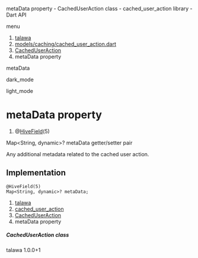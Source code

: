 




metaData property - CachedUserAction class - cached\_user\_action library - Dart API







menu

1. [talawa](../../index.html)
2. [models/caching/cached\_user\_action.dart](../../models_caching_cached_user_action/models_caching_cached_user_action-library.html)
3. [CachedUserAction](../../models_caching_cached_user_action/CachedUserAction-class.html)
4. metaData property

metaData


dark\_mode

light\_mode




# metaData property


1. @[HiveField](https://pub.dev/documentation/hive/2.2.3/hive/HiveField-class.html)(5)

Map<String, dynamic>?
metaData
getter/setter pair

Any additional metadata related to the cached user action.


## Implementation

```
@HiveField(5)
Map<String, dynamic>? metaData;
```

 


1. [talawa](../../index.html)
2. [cached\_user\_action](../../models_caching_cached_user_action/models_caching_cached_user_action-library.html)
3. [CachedUserAction](../../models_caching_cached_user_action/CachedUserAction-class.html)
4. metaData property

##### CachedUserAction class





talawa
1.0.0+1






